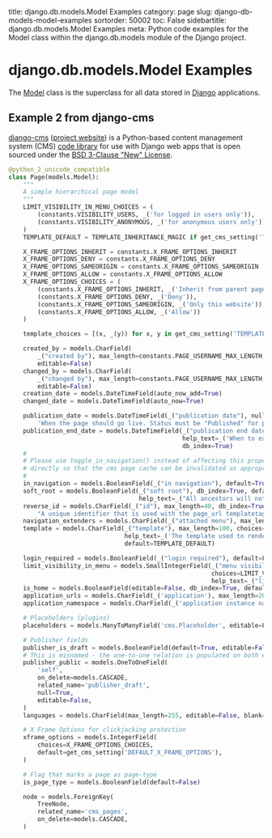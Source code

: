 title: django.db.models.Model Examples
category: page
slug: django-db-models-model-examples
sortorder: 50002
toc: False
sidebartitle: django.db.models.Model Examples
meta: Python code examples for the Model class within the django.db.models module of the Django project. 


# django.db.models.Model Examples
The 
[Model](https://github.com/django/django/blob/master/django/db/models/base.py)
class is the superclass for all data stored in [Django](/django.html) 
applications.



## Example 2 from django-cms
[django-cms](https://github.com/divio/django-cms)
([project website](https://www.django-cms.org/en/)) is a Python-based
content management system (CMS) 
[code library](https://pypi.org/project/django-cms/) 
for use with Django web apps that is open sourced under the 
[BSD 3-Clause "New" License](https://github.com/divio/django-cms/blob/develop/LICENSE).

```python
@python_2_unicode_compatible
class Page(models.Model):
    """
    A simple hierarchical page model
    """
    LIMIT_VISIBILITY_IN_MENU_CHOICES = (
        (constants.VISIBILITY_USERS, _('for logged in users only')),
        (constants.VISIBILITY_ANONYMOUS, _('for anonymous users only')),
    )
    TEMPLATE_DEFAULT = TEMPLATE_INHERITANCE_MAGIC if get_cms_setting('TEMPLATE_INHERITANCE') else get_cms_setting('TEMPLATES')[0][0]

    X_FRAME_OPTIONS_INHERIT = constants.X_FRAME_OPTIONS_INHERIT
    X_FRAME_OPTIONS_DENY = constants.X_FRAME_OPTIONS_DENY
    X_FRAME_OPTIONS_SAMEORIGIN = constants.X_FRAME_OPTIONS_SAMEORIGIN
    X_FRAME_OPTIONS_ALLOW = constants.X_FRAME_OPTIONS_ALLOW
    X_FRAME_OPTIONS_CHOICES = (
        (constants.X_FRAME_OPTIONS_INHERIT, _('Inherit from parent page')),
        (constants.X_FRAME_OPTIONS_DENY, _('Deny')),
        (constants.X_FRAME_OPTIONS_SAMEORIGIN, _('Only this website')),
        (constants.X_FRAME_OPTIONS_ALLOW, _('Allow'))
    )

    template_choices = [(x, _(y)) for x, y in get_cms_setting('TEMPLATES')]

    created_by = models.CharField(
        _("created by"), max_length=constants.PAGE_USERNAME_MAX_LENGTH,
        editable=False)
    changed_by = models.CharField(
        _("changed by"), max_length=constants.PAGE_USERNAME_MAX_LENGTH,
        editable=False)
    creation_date = models.DateTimeField(auto_now_add=True)
    changed_date = models.DateTimeField(auto_now=True)

    publication_date = models.DateTimeField(_("publication date"), null=True, blank=True, help_text=_(
        'When the page should go live. Status must be "Published" for page to go live.'), db_index=True)
    publication_end_date = models.DateTimeField(_("publication end date"), null=True, blank=True,
                                                help_text=_('When to expire the page. Leave empty to never expire.'),
                                                db_index=True)
    #
    # Please use toggle_in_navigation() instead of affecting this property
    # directly so that the cms page cache can be invalidated as appropriate.
    #
    in_navigation = models.BooleanField(_("in navigation"), default=True, db_index=True)
    soft_root = models.BooleanField(_("soft root"), db_index=True, default=False,
                                    help_text=_("All ancestors will not be displayed in the navigation"))
    reverse_id = models.CharField(_("id"), max_length=40, db_index=True, blank=True, null=True, help_text=_(
        "A unique identifier that is used with the page_url templatetag for linking to this page"))
    navigation_extenders = models.CharField(_("attached menu"), max_length=80, db_index=True, blank=True, null=True)
    template = models.CharField(_("template"), max_length=100, choices=template_choices,
                                help_text=_('The template used to render the content.'),
                                default=TEMPLATE_DEFAULT)

    login_required = models.BooleanField(_("login required"), default=False)
    limit_visibility_in_menu = models.SmallIntegerField(_("menu visibility"), default=None, null=True, blank=True,
                                                        choices=LIMIT_VISIBILITY_IN_MENU_CHOICES, db_index=True,
                                                        help_text=_("limit when this page is visible in the menu"))
    is_home = models.BooleanField(editable=False, db_index=True, default=False)
    application_urls = models.CharField(_('application'), max_length=200, blank=True, null=True, db_index=True)
    application_namespace = models.CharField(_('application instance name'), max_length=200, blank=True, null=True)

    # Placeholders (plugins)
    placeholders = models.ManyToManyField('cms.Placeholder', editable=False)

    # Publisher fields
    publisher_is_draft = models.BooleanField(default=True, editable=False, db_index=True)
    # This is misnamed - the one-to-one relation is populated on both ends
    publisher_public = models.OneToOneField(
        'self',
        on_delete=models.CASCADE,
        related_name='publisher_draft',
        null=True,
        editable=False,
    )
    languages = models.CharField(max_length=255, editable=False, blank=True, null=True)

    # X Frame Options for clickjacking protection
    xframe_options = models.IntegerField(
        choices=X_FRAME_OPTIONS_CHOICES,
        default=get_cms_setting('DEFAULT_X_FRAME_OPTIONS'),
    )

    # Flag that marks a page as page-type
    is_page_type = models.BooleanField(default=False)

    node = models.ForeignKey(
        TreeNode,
        related_name='cms_pages',
        on_delete=models.CASCADE,
    )
```
